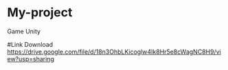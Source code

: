 # My-project
 Game Unity
 
 #Link Download
 https://drive.google.com/file/d/18n3OhbLKicoglw4Ik8Hr5e8cWagNC8H9/view?usp=sharing
